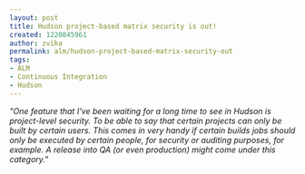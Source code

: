 ```yaml
---
layout: post
title: Hudson project-based matrix security is out!
created: 1220845961
author: zvika
permalink: alm/hudson-project-based-matrix-security-out
tags:
- ALM
- Continuous Integration
- Hudson
---
```

<p><em>&quot;One feature that I've been waiting for a long time to see in Hudson is project-level security. To be able to say that certain projects can only be built by certain users. This comes in very handy if certain builds jobs should only be executed by certain people, for security or auditing purposes, for example. A release into QA (or even production) might come under this category.&quot;</em></p>
